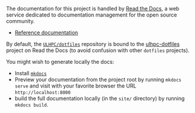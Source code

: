 The documentation for this project is handled by [Read the Docs](https://readthedocs.org/), a web service dedicated to documentation management for the open source community.

* [Reference documentation](https://docs.readthedocs.org/en/latest/)

By default, the [`ULHPC/dotfiles`](https://github.com/ULHPC/dotfiles) repository is bound to the [ulhpc-dotfiles](http://ulhpc-dotfiles.rtfd.org) project on Read the Docs (to avoid confusion with other `dotfiles` projects).

You might wish to generate locally the docs:

* Install [`mkdocs`](http://www.mkdocs.org/#installation)
* Preview your documentation from the project root by running `mkdocs serve` and visit with your favorite browser the URL `http://localhost:8000`
* build the full documentation locally (in the `site/` directory) by running `mkdocs build`.
